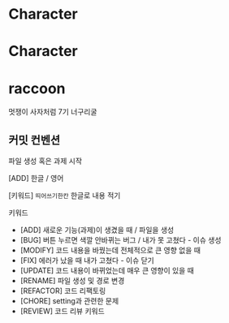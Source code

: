 # Character

# Character

# raccoon

멋쟁이 사자처럼 7기 너구리굴

## 커밋 컨벤션
파일 생성 혹은 과제 시작

[ADD] 한글 / 영어

[키워드] `띄어쓰기한칸` 한글로 내용 적기

키워드

- [ADD] 새로운 기능(과제)이 생겼을 때 / 파일을 생성
- [BUG] 버튼 누르면 색깔 안바뀌는 버그 / 내가 못 고쳤다 - 이슈 생성
- [MODIFY] 코드 내용을 바꿨는데 전체적으로 큰 영향 없을 때
- [FIX] 에러가 났을 때 내가 고쳤다 - 이슈 닫기
- [UPDATE] 코드 내용이 바뀌었는데 매우 큰 영향이 있을 때
- [RENAME] 파일 생성 및 경로 변경
- [REFACTOR] 코드 리팩토링
- [CHORE] setting과 관련한 문제
- [REVIEW] 코드 리뷰 키워드
